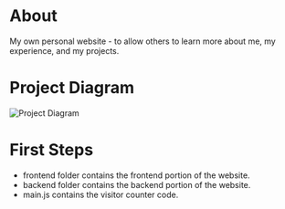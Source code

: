 # About
My own personal website - to allow others to learn more about me, my experience, and my projects.

# Project Diagram

<img src="https://i.imgur.com/494gsTy.png" alt="Project Diagram">

# First Steps

- frontend folder contains the frontend portion of the website.
- backend folder contains the backend portion of the website.
- main.js contains the visitor counter code.
